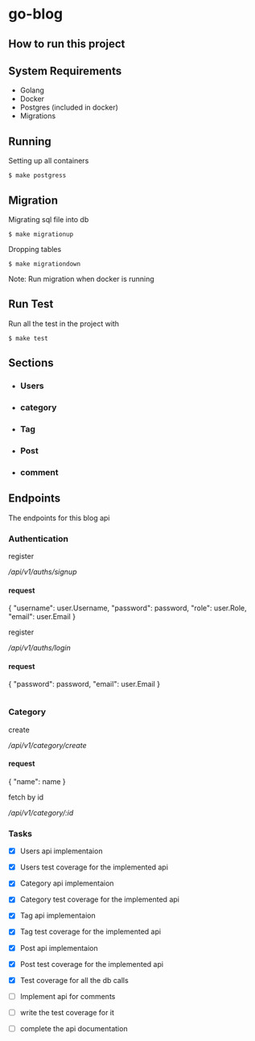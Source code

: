 # go-blog


## How to run this project

## System Requirements

- Golang
- Docker
- Postgres (included in docker)
- Migrations

## Running

Setting up all containers

```console
$ make postgress
```


## Migration

Migrating sql file into db

```console
$ make migrationup
```

Dropping tables 

```console
$ make migrationdown
```
Note: Run migration when docker is running

## Run Test

Run all the test in the project with

```console
$ make test
```


## Sections 

- ### Users
- ### category
- ### Tag
- ### Post
- ### comment


## Endpoints
The endpoints for this blog api

### Authentication
register

*/api/v1/auths/signup*
#### request
{
    "username": user.Username,
    "password": password,
    "role":     user.Role,
    "email":    user.Email
}

register

*/api/v1/auths/login*
#### request
{
    "password": password,
    "email":    user.Email
}

```console

```

### Category
create

*/api/v1/category/create*
#### request
{
    "name": name   }

fetch by id

*/api/v1/category/:id*

### Tasks
- [x] Users api implementaion
- [x] Users test coverage for the implemented api
- [x] Category api implementaion
- [x] Category test coverage for the implemented api
- [x] Tag api implementaion
- [x] Tag test coverage for the implemented api
- [x] Post api implementaion
- [x] Post test coverage for the implemented api
- [x] Test coverage for all the db calls 
- [ ] Implement api for comments
- [ ] write the test coverage for it
- [ ] complete the api documentation

